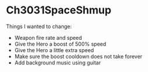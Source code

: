 # Ch3031SpaceShmup
Things I wanted to change:
- Weapon fire rate and speed
- Give the Hero a boost of 500% speed
- Give the Hero a little extra speed 
- Make sure the boost cooldown does not take forever
- Add background music using guitar
